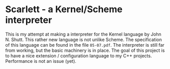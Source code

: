 Scarlett - a Kernel/Scheme interpreter
======================================

This is my attempt at making a interpreter for the Kernel language by
John N. Shutt. This rather new language is not unlike Scheme. The
specification of this language can be found in the file `05-07.pdf`.
The interpreter is still far from working, but the basic machinery is in
place. The goal of this project is to have a nice extension /
configuration language to my C++ projects. Performance is not an issue (yet).

<!-- vim: set sw=4 ts=4 tw=72 :-->
